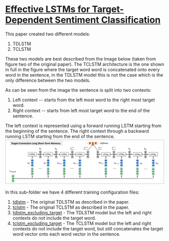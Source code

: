 # [Effective LSTMs for Target-Dependent Sentiment Classification](https://www.aclweb.org/anthology/C16-1311)
This paper created two different models:
1. TDLSTM
2. TCLSTM

These two models are best described from the Image below (taken from figure two of the original paper). The TCLSTM architecture is the one shown in full in the figure where the target word word is concatenated onto every word in the sentence, in the TDLSTM model this is not the case which is the only difference between the two models.

As can be seen from the image the sentence is split into two contexts:
1. Left context -- starts from the left most word to the right most target word.
2. Right context -- starts from left most target word to the end of the sentence.

The left context is represented using a forward running LSTM starting from the beginning of the sentence. The right context through a backward running LSTM starting from the end of the sentence.
![alt text](./TDLSTM%20and%20TCLSTM%20figure.png "TDLSTM and TCLSTM architecture")

In this sub-folder we have 4 different training configuration files:
1. [tdlstm](./tdlstm.jsonnet) - The original TDLSTM as described in the paper.
2. [tclstm](./tclstm.jsonnet) - The original TCLSTM as described in the paper.
3. [tdlstm_excluding_target](tdlstm_excluding_target.jsonnet) - The TDLSTM model but the left and right contexts do not include the target word.
4. [tclstm_excluding_target](tclstm_excluding_target.jsonnet) - The TCLSTM model but the left and right contexts do not include the target word, but still concatenates the target word vector onto each word vector in the sentence.

